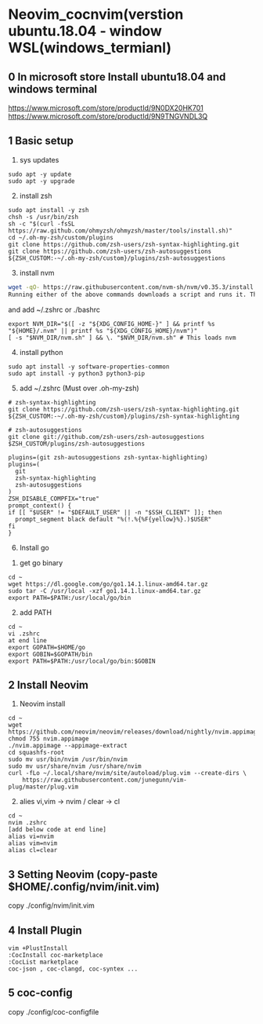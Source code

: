 # Neovim_cocnvim(verstion ubuntu.18.04 - window WSL(windows_termianl)
## 0 In microsoft store Install ubuntu18.04 and windows terminal  
https://www.microsoft.com/store/productId/9N0DX20HK701
https://www.microsoft.com/store/productId/9N9TNGVNDL3Q

## 1 Basic setup
1. sys updates  
 ```
 sudo apt -y update
 sudo apt -y upgrade
 ```
2. install zsh  
 ```
 sudo apt install -y zsh
 chsh -s /usr/bin/zsh  
 sh -c "$(curl -fsSL https://raw.github.com/ohmyzsh/ohmyzsh/master/tools/install.sh)"
 cd ~/.oh-my-zsh/custom/plugins 
 git clone https://github.com/zsh-users/zsh-syntax-highlighting.git 
 git clone https://github.com/zsh-users/zsh-autosuggestions ${ZSH_CUSTOM:-~/.oh-my-zsh/custom}/plugins/zsh-autosuggestions
 ```
3. install nvm 
 ```sh
wget -qO- https://raw.githubusercontent.com/nvm-sh/nvm/v0.35.3/install.sh | bash
Running either of the above commands downloads a script and runs it. The script clones the nvm repository to ~/.nvm, and attempts to add the source lines from the snippet below to the correct profile file (~/.bash_profile, ~/.zshrc, ~/.profile, or ~/.bashrc).
 ```
 and add ~/.zshrc or ./bashrc
 ```
export NVM_DIR="$([ -z "${XDG_CONFIG_HOME-}" ] && printf %s "${HOME}/.nvm" || printf %s "${XDG_CONFIG_HOME}/nvm")"
[ -s "$NVM_DIR/nvm.sh" ] && \. "$NVM_DIR/nvm.sh" # This loads nvm
 ```
4. install python  
 ```
 sudo apt install -y software-properties-common  
 sudo apt install -y python3 python3-pip
 ```  
5. add ~/.zshrc (Must over .oh-my-zsh)  
```
# zsh-syntax-highlighting
git clone https://github.com/zsh-users/zsh-syntax-highlighting.git ${ZSH_CUSTOM:-~/.oh-my-zsh/custom}/plugins/zsh-syntax-highlighting

# zsh-autosuggestions
git clone git://github.com/zsh-users/zsh-autosuggestions $ZSH_CUSTOM/plugins/zsh-autosuggestions

plugins=(git zsh-autosuggestions zsh-syntax-highlighting)
plugins=(
  git
  zsh-syntax-highlighting
  zsh-autosuggestions
)
ZSH_DISABLE_COMPFIX="true"
prompt_context() { 
if [[ "$USER" != "$DEFAULT_USER" || -n "$SSH_CLIENT" ]]; then 
  prompt_segment black default "%(!.%{%F{yellow}%}.)$USER" 
fi 
}
```
6. Install go  
1) get go binary  
```
cd ~
wget https://dl.google.com/go/go1.14.1.linux-amd64.tar.gz
sudo tar -C /usr/local -xzf go1.14.1.linux-amd64.tar.gz
export PATH=$PATH:/usr/local/go/bin
```
2) add PATH
```
cd ~
vi .zshrc
at end line 
export GOPATH=$HOME/go
export GOBIN=$GOPATH/bin
export PATH=$PATH:/usr/local/go/bin:$GOBIN
```

## 2 Install Neovim  
1. Neovim install  
```
cd ~
wget https://github.com/neovim/neovim/releases/download/nightly/nvim.appimage
chmod 755 nvim.appimage
./nvim.appimage --appimage-extract
cd squashfs-root
sudo mv usr/bin/nvim /usr/bin/nvim
sudo mv usr/share/nvim /usr/share/nvim
curl -fLo ~/.local/share/nvim/site/autoload/plug.vim --create-dirs \
    https://raw.githubusercontent.com/junegunn/vim-plug/master/plug.vim
```
2. alies vi,vim -> nvim / clear -> cl   
```
cd ~
nvim .zshrc
[add below code at end line]
alias vi=nvim
alias vim=nvim
alias cl=clear
```

## 3 Setting Neovim (copy-paste $HOME/.config/nvim/init.vim)

copy ./config/nvim/init.vim

## 4 Install Plugin
```
vim +PlustInstall
:CocInstall coc-marketplace
:CocList marketplace
coc-json , coc-clangd, coc-syntex ...
```
## 5 coc-config  
copy ./config/coc-configfile

